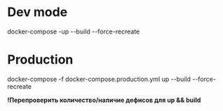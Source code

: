 # Dev mode

docker-compose -up --build --force-recreate

# Production

docker-compose -f docker-compose.production.yml up --build --force-recreate

**!Перепроверить количество/наличие дефисов для up && build**
